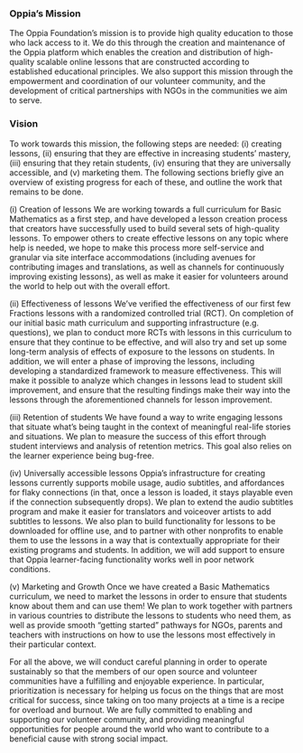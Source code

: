 
### Oppia’s Mission
The Oppia Foundation’s mission is to provide high quality education to those who lack access to it. We do this through the creation and maintenance of the Oppia platform which enables the creation and distribution of high-quality scalable online lessons that are constructed according to established educational principles. We also support this mission through the empowerment and coordination of our volunteer community, and the development of critical partnerships with NGOs in the communities we aim to serve.

### Vision
To work towards this mission, the following steps are needed: (i) creating lessons, (ii) ensuring that they are effective in increasing students’ mastery, (iii) ensuring that they retain students, (iv) ensuring that they are universally accessible, and (v) marketing them. The following sections briefly give an overview of existing progress for each of these, and outline the work that remains to be done.

(i) Creation of lessons
We are working towards a full curriculum for Basic Mathematics as a first step, and have developed a lesson creation process that creators have successfully used to build several sets of high-quality lessons. To empower others to create effective lessons on any topic where help is needed, we hope to make this process more self-service and granular via site interface accommodations (including avenues for contributing images and translations, as well as channels for continuously improving existing lessons), as well as make it easier for volunteers around the world to help out with the overall effort.

(ii) Effectiveness of lessons
We’ve verified the effectiveness of our first few Fractions lessons with a randomized controlled trial (RCT). On completion of our initial basic math curriculum and supporting infrastructure (e.g. questions), we plan to conduct more RCTs with lessons in this curriculum to ensure that they continue to be effective, and will also try and set up some long-term analysis of effects of exposure to the lessons on students. In addition, we will enter a phase of improving the lessons, including developing a standardized framework to measure effectiveness. This will make it possible to analyze which changes in lessons lead to student skill improvement, and ensure that the resulting findings make their way into the lessons through the aforementioned channels for lesson improvement.

(iii) Retention of students
We have found a way to write engaging lessons that situate what’s being taught in the context of meaningful real-life stories and situations. We plan to measure the success of this effort through student interviews and analysis of retention metrics. This goal also relies on the learner experience being bug-free.

(iv) Universally accessible lessons
Oppia’s infrastructure for creating lessons currently supports mobile usage, audio subtitles, and affordances for flaky connections (in that, once a lesson is loaded, it stays playable even if the connection subsequently drops). We plan to extend the audio subtitles program and make it easier for translators and voiceover artists to add subtitles to lessons. We also plan to build functionality for lessons to be downloaded for offline use, and to partner with other nonprofits to enable them to use the lessons in a way that is contextually appropriate for their existing programs and students. In addition, we will add support to ensure that Oppia learner-facing functionality works well in poor network conditions.

(v) Marketing and Growth
Once we have created a Basic Mathematics curriculum, we need to market the lessons in order to ensure that students know about them and can use them! We plan to work together with partners in various countries to distribute the lessons to students who need them, as well as provide smooth “getting started” pathways for NGOs, parents and teachers with instructions on how to use the lessons most effectively in their particular context.

For all the above, we will conduct careful planning in order to operate sustainably so that the members of our open source and volunteer communities have a fulfilling and enjoyable experience. In particular, prioritization is necessary for helping us focus on the things that are most critical for success, since taking on too many projects at a time is a recipe for overload and burnout. We are fully committed to enabling and supporting our volunteer community, and providing meaningful opportunities for people around the world who want to contribute to a beneficial cause with strong social impact.
